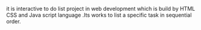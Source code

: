 it is interactive to do list project in web development which is build by HTML CSS and Java script language .Its works to list a specific task in sequential order.

